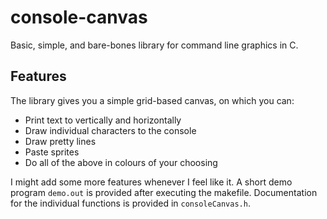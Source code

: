 # console-canvas

Basic, simple, and bare-bones library for command line graphics in C.

Features
--
The library gives you a simple grid-based canvas, on which you can:
- Print text to vertically and horizontally
- Draw individual characters to the console
- Draw pretty lines
- Paste sprites
- Do all of the above in colours of your choosing

I might add some more features whenever I feel like it.
A short demo program `demo.out` is provided after executing the makefile. Documentation for the individual functions is provided in `consoleCanvas.h`. 
